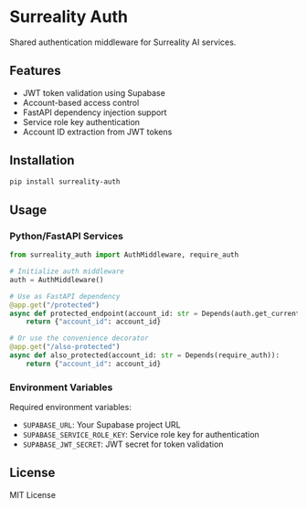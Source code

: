 # Surreality Auth

Shared authentication middleware for Surreality AI services.

## Features

- JWT token validation using Supabase
- Account-based access control
- FastAPI dependency injection support
- Service role key authentication
- Account ID extraction from JWT tokens

## Installation

```bash
pip install surreality-auth
```

## Usage

### Python/FastAPI Services

```python
from surreality_auth import AuthMiddleware, require_auth

# Initialize auth middleware
auth = AuthMiddleware()

# Use as FastAPI dependency
@app.get("/protected")
async def protected_endpoint(account_id: str = Depends(auth.get_current_account_id)):
    return {"account_id": account_id}

# Or use the convenience decorator
@app.get("/also-protected")
async def also_protected(account_id: str = Depends(require_auth)):
    return {"account_id": account_id}
```

### Environment Variables

Required environment variables:

- `SUPABASE_URL`: Your Supabase project URL
- `SUPABASE_SERVICE_ROLE_KEY`: Service role key for authentication
- `SUPABASE_JWT_SECRET`: JWT secret for token validation

## License

MIT License